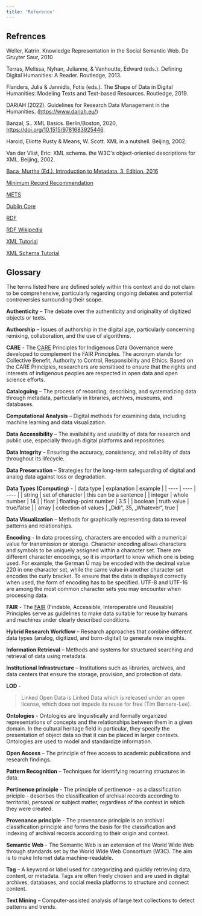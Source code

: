 ```yaml
---
title: 'Reference'
---
```


## Refrences

Weller, Katrin. Knowledge Representation in the Social Semantic Web. De Gruyter Saur, 2010

Terras, Melissa, Nyhan, Julianne, & Vanhoutte, Edward (eds.). Defining Digital Humanities: A Reader. Routledge, 2013.

Flanders, Julia & Jannidis, Fotis (eds.). The Shape of Data in Digital Humanities: Modeling Texts and Text-based Resources. Routledge, 2019.

DARIAH (2022). Guidelines for Research Data Management in the Humanities. (https://www.dariah.eu/)

Banzal, S.. XML Basics. Berlin/Boston, 2020, https://doi.org/10.1515/9781683925446.  

Harold, Eliotte Rusty & Means, W. Scott. XML in a nutshell. Beijing, 2002.  

Van der Vlist, Eric: XML schema. the W3C's object-oriented descriptions for XML. Beijing, 2002.   

[Baca, Murtha (Ed.). Introduction to Metadata. 3. Edition. 2016](https://www.getty.edu/publications/intrometadata/)  

[Minimum Record Recommendation](https://wiki.deutsche-digitale-bibliothek.de/pages/viewpage.action?pageId=218628097) 

[METS](https://www.loc.gov/standards/mets/mets-schemadocs.html)  

[Dublin Core](https://www.dublincore.org/) 

[RDF](https://www.w3.org/RDF/) 

[RDF Wikipedia](https://en.wikipedia.org/wiki/Resource_Description_Framework) 

[XML Tutorial](https://www.w3schools.com/xml/default.asp)  

[XML Schema Tutorial](https://www.w3schools.com/xml/schema_intro.asp)    
  
## Glossary


The terms listed here are defined solely within this context and do not claim to be comprehensive, particularly regarding ongoing debates and potential controversies surrounding their scope.

**Authenticity** – The debate over the authenticity and originality of digitized objects or texts.

**Authorship** – Issues of authorship in the digital age, particularly concerning remixing, collaboration, and the use of algorithms.

**CARE** - The [CARE](https://www.gida-global.org/care) Principles for Indigenous Data Governance were developed to complement the FAIR Principles. The acronym stands for Collective Benefit, Authority to Control, Responsibility and Ethics. Based on the CARE Principles, researchers are sensitised to ensure that the rights and interests of indigenous peoples are respected in open data and open science efforts.

**Cataloguing** – The process of recording, describing, and systematizing data through metadata, particularly in libraries, archives, museums, and databases.

**Computational Analysis** – Digital methods for examining data, including machine learning and data visualization.

**Data Accessibility** – The availability and usability of data for research and public use, especially through digital platforms and repositories.

**Data Integrity** – Ensuring the accuracy, consistency, and reliability of data throughout its lifecycle.

**Data Preservation** – Strategies for the long-term safeguarding of digital and analog data against loss or degradation.

**Data Types (Computing)** - 
| data type | explanation | example |
| ---- | ---- | ---- |
| string | set of character | this can be a sentence |
| integer | whole number | 14 |
| float | floating-point number | 3.5 |
| boolean | truth value | true/false |
| array | collection of values | „Didi“, 35, „Whatever“, true |

**Data Visualization** – Methods for graphically representing data to reveal patterns and relationships.

**Encoding** - In data processing, characters are encoded with a numerical value for transmission or storage. Character encoding allows characters and symbols to be uniquely assigned within a character set. There are different character encodings, so it is important to know which one is being used. For example, the German Ü may be encoded with the decimal value 220 in one character set, while the same value in another character set encodes the curly bracket. To ensure that the data is displayed correctly when used, the form of encoding has to be specified. UTF-8 and UTF-16 are among the most common character sets you may encounter when processing data.

**FAIR** - The [FAIR](https://www.go-fair.org/) (Findable, Accessible, Interoperable und Reusable) Principles serve as guidelines to make data suitable for reuse by humans and machines under clearly described conditions. 

**Hybrid Research Workflow** – Research approaches that combine different data types (analog, digitized, and born-digital) to generate new insights.

**Information Retrieval** – Methods and systems for structured searching and retrieval of data using metadata.

**Institutional Infrastructure** – Institutions such as libraries, archives, and data centers that ensure the storage, provision, and protection of data.

**LOD** -   
> Linked Open Data is Linked Data which is released under an open license, which does not impede its reuse for free (Tim Berners-Lee).

**Ontologies** - Ontologies are linguistically and formally organized representations of concepts and the relationships between them in a given domain. In the cultural heritage field in particular, they specify the presentation of object data so that it can be placed in larger contexts. Ontologies are used to model and standardize information.

**Open Access** – The principle of free access to academic publications and research findings.

**Pattern Recognition** – Techniques for identifying recurring structures in data.

**Pertinence principle** - The principle of pertinence - as a classification priciple - describes the classification of archival records according to territorial, personal or subject matter, regardless of the context in which they were created.

**Provenance principle** - The provenance principle is an archival classification principle and forms the basis for the classification and indexing of archival records according to their origin and context.

**Semantic Web** - The Semantic Web is an extension of the World Wide Web through standards set by the World Wide Web Consortium (W3C). The aim is to make Internet data machine-readable.  

**Tag** – A keyword or label used for categorizing and quickly retrieving data, content, or metadata. Tags are often freely chosen and are used in digital archives, databases, and social media platforms to structure and connect content.

**Text Mining** – Computer-assisted analysis of large text collections to detect patterns and trends.
